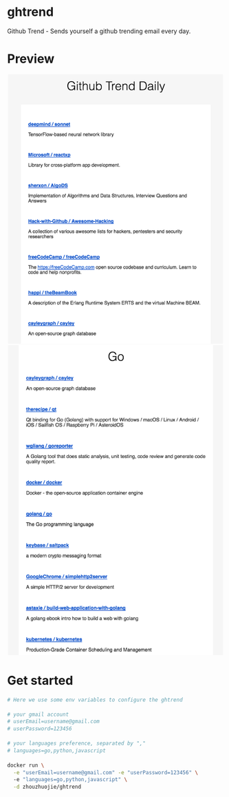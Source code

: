 # ghtrend
Github Trend - Sends yourself a github trending email every day.

# Preview
<p align="center">
  <img src="images/demo1.png" width="500"/>
  <img src="images/demo2.png" width="500"/>
</p>

# Get started
```bash
# Here we use some env variables to configure the ghtrend

# your gmail account
# userEmail=username@gmail.com
# userPassword=123456

# your languages preference, separated by ","
# languages=go,python,javascript

docker run \
  -e "userEmail=username@gmail.com" -e "userPassword=123456" \ 
  -e "languages=go,python,javascript" \
  -d zhouzhuojie/ghtrend
```
